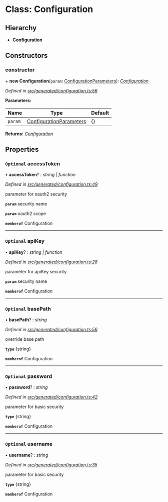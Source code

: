 # Class: Configuration

## Hierarchy

* **Configuration**

## Constructors

###  constructor

\+ **new Configuration**(`param`: [ConfigurationParameters](../interfaces/_generated_configuration_.configurationparameters.md)): *[Configuration](_generated_configuration_.configuration.md)*

*Defined in [src/generated/configuration.ts:56](https://github.com/mailslurp/mailslurp-client-ts-js/blob/5d485ad/src/generated/configuration.ts#L56)*

**Parameters:**

Name | Type | Default |
------ | ------ | ------ |
`param` | [ConfigurationParameters](../interfaces/_generated_configuration_.configurationparameters.md) |  {} |

**Returns:** *[Configuration](_generated_configuration_.configuration.md)*

## Properties

### `Optional` accessToken

• **accessToken**? : *string | function*

*Defined in [src/generated/configuration.ts:49](https://github.com/mailslurp/mailslurp-client-ts-js/blob/5d485ad/src/generated/configuration.ts#L49)*

parameter for oauth2 security

**`param`** security name

**`param`** oauth2 scope

**`memberof`** Configuration

___

### `Optional` apiKey

• **apiKey**? : *string | function*

*Defined in [src/generated/configuration.ts:28](https://github.com/mailslurp/mailslurp-client-ts-js/blob/5d485ad/src/generated/configuration.ts#L28)*

parameter for apiKey security

**`param`** security name

**`memberof`** Configuration

___

### `Optional` basePath

• **basePath**? : *string*

*Defined in [src/generated/configuration.ts:56](https://github.com/mailslurp/mailslurp-client-ts-js/blob/5d485ad/src/generated/configuration.ts#L56)*

override base path

**`type`** {string}

**`memberof`** Configuration

___

### `Optional` password

• **password**? : *string*

*Defined in [src/generated/configuration.ts:42](https://github.com/mailslurp/mailslurp-client-ts-js/blob/5d485ad/src/generated/configuration.ts#L42)*

parameter for basic security

**`type`** {string}

**`memberof`** Configuration

___

### `Optional` username

• **username**? : *string*

*Defined in [src/generated/configuration.ts:35](https://github.com/mailslurp/mailslurp-client-ts-js/blob/5d485ad/src/generated/configuration.ts#L35)*

parameter for basic security

**`type`** {string}

**`memberof`** Configuration
